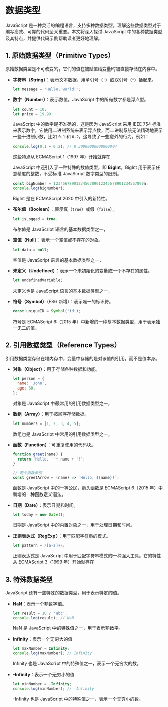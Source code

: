 # 数据类型

JavaScript 是一种灵活的编程语言，支持多种数据类型。理解这些数据类型对于编写高效、可靠的代码至关重要。本文将深入探讨 JavaScript 中的各种数据类型及其特点，并提供代码示例帮助读者更好地理解。

## 1. 原始数据类型（Primitive Types）

原始数据类型是不可改变的，它们的值在被赋值给变量时被直接存储在内存中。

- **字符串（String）**：表示文本数据，用单引号（`'`）或双引号（`"`）括起来。

  ```javascript
  let message = 'Hello, world!';
  ```

- **数字（Number）**：表示数值。JavaScript 中的所有数字都是浮点型。

  ```javascript
  let count = 10;
  let price = 19.99;
  ```

  JavaScript 中的数字是不准确的，这是因为 JavaScript 采用 IEEE 754 标准来表示数字，它使用二进制系统来表示浮点数，而二进制系统无法精确地表示一些十进制小数，比如 `0.1` 和 `0.2`。这导致了一些意外的行为，例如：

  ```javascript
  console.log(0.1 + 0.2); // 0.30000000000000004
  ```

  这些特点从 ECMAScript 1（1997 年）开始就存在

  JavaScript 中还引入了一种特殊的数值类型，即 **BigInt**。BigInt 用于表示任意精度的整数，不受标准 JavaScript 数字类型的限制。

  ```javascript
  const bigNumber = 1234567890123456789012345678901234567890n;
  console.log(bigNumber);
  ```

  BigInt 是在 ECMAScript 2020 中引入的新特性。

- **布尔值（Boolean）**：表示真（`true`）或假（`false`）。

  ```javascript
  let isLogged = true;
  ```

  布尔值是 JavaScript 语言的基本数据类型之一，

- **空值（Null）**：表示一个空值或不存在的对象。

  ```javascript
  let data = null;
  ```

  空值是 JavaScript 语言的基本数据类型之一，

- **未定义（Undefined）**：表示一个未初始化的变量或一个不存在的属性。

  ```javascript
  let undefinedVariable;
  ```

  未定义也是 JavaScript 语言的基本数据类型之一，

- **符号（Symbol）**（ES6 新增）：表示唯一的标识符。

  ```javascript
  const uniqueID = Symbol('id');
  ```

  符号是 ECMAScript 6（2015 年）中新增的一种基本数据类型，用于表示独一无二的值。

## 2. 引用数据类型（Reference Types）

引用数据类型存储在堆内存中，变量中存储的是对该值的引用，而不是值本身。

- **对象（Object）**：用于存储各种数据和功能。

  ```javascript
  let person = {
    name: 'John',
    age: 30,
  };
  ```

  对象是 JavaScript 中最常用的引用数据类型之一，

- **数组（Array）**：用于按顺序存储数据。

  ```javascript
  let numbers = [1, 2, 3, 4, 5];
  ```

  数组也是 JavaScript 中常用的引用数据类型之一，

- **函数（Function）**：可重复使用的代码块。

  ```javascript
  function greet(name) {
    return 'Hello, ' + name + '!';
  }

  // 箭头函数示例
  const greetArrow = (name) => `Hello, ${name}!`;
  ```

  函数是 JavaScript 中的一等公民，箭头函数是 ECMAScript 6（2015 年）中新增的一种函数定义语法。

- **日期（Date）**：表示日期和时间。

  ```javascript
  let today = new Date();
  ```

  日期是 JavaScript 中的内置对象之一，用于处理日期和时间。

- **正则表达式（RegExp）**：用于匹配字符串的模式。

  ```javascript
  let pattern = /[a-z]+/;
  ```

  正则表达式是 JavaScript 中用于匹配字符串模式的一种强大工具。它的特性从 ECMAScript 3（1999 年）开始就存在

## 3. 特殊数据类型

JavaScript 还有一些特殊的数据类型，用于表示特定的值。

- **NaN**：表示一个非数字值。

  ```javascript
  let result = 10 / 'abc';
  console.log(result); // NaN
  ```

  NaN 是 JavaScript 中的特殊值之一，用于表示非数字。

- **Infinity**：表示一个无穷大的值

  ```javascript
  let maxNumber = Infinity;
  console.log(maxNumber); // Infinity
  ```

  Infinity 也是 JavaScript 中的特殊值之一，表示一个无穷大的数。

- **-Infinity**：表示一个无穷小的值

  ```javascript
  let minNumber = -Infinity;
  console.log(minNumber); // -Infinity
  ```

  -Infinity 也是 JavaScript 中的特殊值之一，表示一个无穷小的数。
